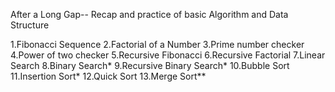 After a Long Gap-- Recap and practice of basic Algorithm and Data Structure

1.Fibonacci Sequence
2.Factorial of a Number
3.Prime number checker
4.Power of two checker
5.Recursive Fibonacci
6.Recursive Factorial
7.Linear Search
8.Binary Search*
9.Recursive Binary Search*
10.Bubble Sort
11.Insertion Sort*
12.Quick Sort
13.Merge Sort**